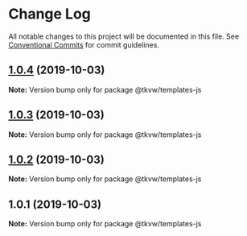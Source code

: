 # Change Log

All notable changes to this project will be documented in this file.
See [Conventional Commits](https://conventionalcommits.org) for commit guidelines.

## [1.0.4](https://github.com/tkvw/templates/compare/v1.0.3...v1.0.4) (2019-10-03)

**Note:** Version bump only for package @tkvw/templates-js





## [1.0.3](https://github.com/tkvw/templates/compare/v1.0.2...v1.0.3) (2019-10-03)

**Note:** Version bump only for package @tkvw/templates-js





## [1.0.2](https://github.com/tkvw/templates/compare/v1.0.1...v1.0.2) (2019-10-03)

**Note:** Version bump only for package @tkvw/templates-js





## 1.0.1 (2019-10-03)

**Note:** Version bump only for package @tkvw/templates-js

